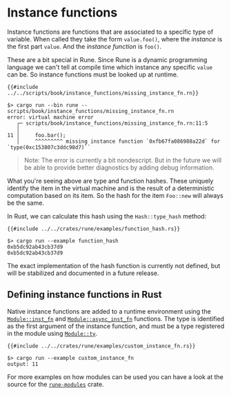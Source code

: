 # Instance functions

Instance functions are functions that are associated to a specific type of
variable. When called they take the form `value.foo()`, where the *instance*
is the first part `value`. And the *instance function* is `foo()`.

These are a bit special in Rune. Since Rune is a dynamic programming language we
can't tell at compile time which instance any specific `value` can be. So
instance functions must be looked up at runtime.

```rune
{{#include ../../scripts/book/instance_functions/missing_instance_fn.rn}}
```

```text
$> cargo run --bin rune -- scripts/book/instance_functions/missing_instance_fn.rn
error: virtual machine error
   ┌─ scripts/book/instance_functions/missing_instance_fn.rn:11:5
   │
11 │     foo.bar();
   │     ^^^^^^^^^ missing instance function `0xfb67fa086988a22d` for `type(0xc153807c3ddc98d7)``
```

> Note: The error is currently a bit nondescript. But in the future we will be
> able to provide better diagnostics by adding debug information.

What you're seeing above are type and function hashes. These uniquely identify
the item in the virtual machine and is the result of a deterministic computation
based on its item. So the hash for the item `Foo::new` will always be the same.

In Rust, we can calculate this hash using the `Hash::type_hash` method:

```rune
{{#include ../../crates/rune/examples/function_hash.rs}}
```

```text
$> cargo run --example function_hash
0xb5dc92ab43cb37d9
0xb5dc92ab43cb37d9
```

The exact implementation of the hash function is currently not defined, but will
be stabilized and documented in a future release.

## Defining instance functions in Rust

Native instance functions are added to a runtime environment using the
[`Module::inst_fn`] and [`Module::async_inst_fn`] functions. The type is
identified as the first argument of the instance function, and must be a type
registered in the module using [`Module::ty`].

```rust,noplaypen
{{#include ../../crates/rune/examples/custom_instance_fn.rs}}
```

```text
$> cargo run --example custom_instance_fn
output: 11
```

For more examples on how modules can be used you can have a look at the source
for the [`rune-modules`] crate.

[`Module::inst_fn`]: https://docs.rs/runestick/0.5.3/runestick/struct.Module.html#method.inst_fn
[`Module::async_inst_fn`]: https://docs.rs/runestick/0.5.3/runestick/struct.Module.html#method.async_inst_fn
[`Module::ty`]: https://docs.rs/runestick/0.5.3/runestick/struct.Module.html#method.ty
[`rune-modules`]: https://github.com/rune-rs/rune/tree/main/crates/rune-modules

